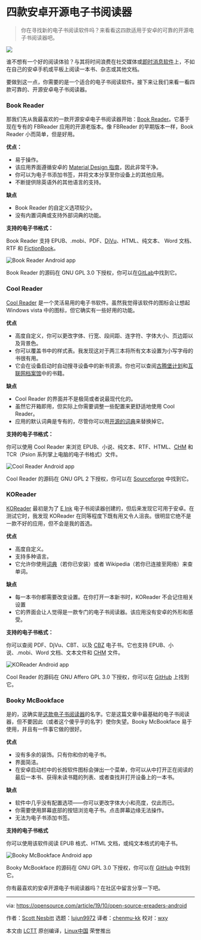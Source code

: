 [#]: collector: (lujun9972)
[#]: translator: (chenmu-kk)
[#]: reviewer: (wxy)
[#]: publisher: ( )
[#]: url: ( )
[#]: subject: (4 open source eBook readers for Android)
[#]: via: (https://opensource.com/article/19/10/open-source-ereaders-android)
[#]: author: (Scott Nesbitt https://opensource.com/users/scottnesbitt)

四款安卓开源电子书阅读器
======

> 你在寻找新的电子书阅读软件吗？来看看这四款适用于安卓的可靠的开源电子书阅读器吧。

![](https://img.linux.net.cn/data/attachment/album/202011/16/135728ayhh1aiqwrva50zy.jpg)

谁不想有一个好的阅读体验？与其将时间浪费在社交媒体或[即时消息软件][2]上，不如在自己的安卓手机或平板上阅读一本书、杂志或其他文档。

要做到这一点，你需要的是一个适合的电子书阅读软件。接下来让我们来看一看四款可靠的、开源安卓电子书阅读器。

### Book Reader

那我们先从我最喜欢的一款开源安卓电子书阅读器开始：[Book Reader][3]。它基于现在专有的 FBReader 应用的开源老版本。像 FBReader 的早期版本一样，Book Reader 小而简单，但是好用。

**优点：**

  * 易于操作。
  * 该应用界面遵循安卓的 [Material Design 指南][4]，因此非常干净。
  * 你可以为电子书添加书签，并将文本分享至你设备上的其他应用。
  * 不断提供除英语外的其他语言的支持。

**缺点**

  * Book Reader 的自定义选项较少。
  * 没有内置词典或支持外部词典的功能。

**支持的电子书格式：**

Book Reader 支持 EPUB、.mobi、PDF、[DjVu][5]、HTML、纯文本、 Word 文档、RTF 和 [FictionBook][6]。

![Book Reader Android app][7]

Book Reader 的源码在 GNU GPL 3.0 下授权，你可以在[GitLab][8]中找到它。

### Cool Reader

[Cool Reader][9] 是一个灵活易用的电子书软件。虽然我觉得该软件的图标会让想起 Windows vista 中的图标，但它确实有一些好用的功能。

**优点**

  * 高度自定义，你可以更改字体、行宽、段间距、连字符、字体大小、页边距以及背景色。
  * 你可以覆盖书中的样式表。我发现这对于两三本将所有文本设置为小写字母的书很有用。
  * 它会在设备启动时自动搜寻设备中的新书资源。你也可以查阅[古腾堡计划][10]和[互联网档案馆][11]中的书籍。

**缺点**

  * Cool Reader 的界面并不是极简或者说最现代化的。
  * 虽然它开箱即用，但实际上你需要调整一些配置来更舒适地使用 Cool Reader。
  * 应用的默认词典是专有的，尽管你可以用[开源的词典][12]来替换掉它。

**支持的电子书格式：**

你可以使用 Cool Reader 来浏览 EPUB、小说、纯文本、RTF、HTML、[CHM][13] 和 TCR（Psion 系列掌上电脑的电子书格式）文件。

![Cool Reader Android app][14]

Cool Reader 的源码在 GNU GPL 2 下授权，你可以在 [Sourceforge][15] 中找到它。

### KOReader

[KOReader][16] 最初是为了 [E Ink][17] 电子书阅读器创建的，但后来发现它可用于安卓。在测试它时，我发现 KOReader 在同等程度下既有用又令人沮丧。很明显它绝不是一款不好的应用，但不会是我的首选。

**优点**

  * 高度自定义。
  * 支持多种语言。
  * 它允许你使用[词典][18]（若你已安装）或者 Wikipedia（若你已连接至网络）来查单词。

**缺点**

  * 每一本书你都需要改变设置。在你打开一本新书时，KOReader 不会记住相关设置
  * 它的界面会让人觉得是一款专门的电子书阅读器。该应用没有安卓的外形和感受。

**支持的电子书格式：**

你可以查阅 PDF、DjVu、CBT、以及 [CBZ][5] 电子书。它也支持 EPUB、小说、.mobi、Word 文档、文本文件和 [CHM][13] 文件。

![KOReader Android app][19]

Cool Reader 的源码在 GNU Affero GPL 3.0 下授权，你可以在 [GitHub][20] 上找到它。

### Booky McBookface

是的，这确实是[这款电子书阅读器][21]的名字。它是这篇文章中最基础的电子书阅读器，但不要因此（或者这个傻乎乎的名字）使你失望。Booky McBookface 易于使用，并且有一件事它做的很好。

**优点**

  * 没有多余的装饰。只有你和你的电子书。
  * 界面简洁。
  * 在安卓启动栏中的长按软件图标会弹出一个菜单，你可以从中打开正在阅读的最后一本书、获得未读书籍的列表、或者查找并打开设备上的一本书。

**缺点**

  * 软件中几乎没有配置选项——你可以更改字体大小和亮度，仅此而已。
  * 你需要使用屏幕底部的按钮浏览电子书。点击屏幕边缘无法操作。
  * 无法为电子书添加书签。

**支持的电子书格式**

你可以使用该软件阅读 EPUB 格式、HTML 文档，或纯文本格式的电子书。

![Booky McBookface Android app][22]

Booky McBookface 的源码在 GNU GPL 3.0 下授权，你可以在 [GitHub][23] 中找到它。

你有最喜欢的安卓开源电子书阅读器吗？在社区中留言分享一下吧。

--------------------------------------------------------------------------------

via: https://opensource.com/article/19/10/open-source-ereaders-android

作者：[Scott Nesbitt][a]
选题：[lujun9972][b]
译者：[chenmu-kk](https://github.com/chenmu-kk)
校对：[wxy](https://github.com/wxy)

本文由 [LCTT](https://github.com/LCTT/TranslateProject) 原创编译，[Linux中国](https://linux.cn/) 荣誉推出

[a]: https://opensource.com/users/scottnesbitt
[b]: https://github.com/lujun9972
[1]: https://opensource.com/sites/default/files/styles/image-full-size/public/lead-images/computer_browser_program_books_read.jpg?itok=iNMWe8Bu (Computer browser with books on the screen)
[2]: https://opensource.com/article/19/3/open-messenger-client
[3]: https://f-droid.org/en/packages/com.github.axet.bookreader/
[4]: https://material.io/design/
[5]: https://opensource.com/article/19/3/comic-book-archive-djvu
[6]: https://en.wikipedia.org/wiki/FictionBook
[7]: https://opensource.com/sites/default/files/uploads/book_reader-book-list.png (Book Reader Android app)
[8]: https://gitlab.com/axet/android-book-reader/tree/HEAD
[9]: https://f-droid.org/en/packages/org.coolreader/
[10]: https://www.gutenberg.org/
[11]: https://archive.org
[12]: http://aarddict.org/
[13]: https://fileinfo.com/extension/chm
[14]: https://opensource.com/sites/default/files/uploads/cool_reader-icons.png (Cool Reader Android app)
[15]: https://sourceforge.net/projects/crengine/
[16]: https://f-droid.org/en/packages/org.koreader.launcher/
[17]: https://en.wikipedia.org/wiki/E_Ink
[18]: https://github.com/koreader/koreader/wiki/Dictionary-support
[19]: https://opensource.com/sites/default/files/uploads/koreader-lookup.png (KOReader Android app)
[20]: https://github.com/koreader/koreader
[21]: https://f-droid.org/en/packages/com.quaap.bookymcbookface/
[22]: https://opensource.com/sites/default/files/uploads/booky_mcbookface-menu.png (Booky McBookface Android app)
[23]: https://github.com/quaap/BookyMcBookface
